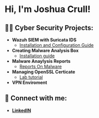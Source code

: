 <h1>Hi, I'm Joshua Crull! <br/><Cyber Security Analyst</a> </h1>

<h2>👨‍💻 Cyber Security Projects:</h2>

- <b>Wazuh SIEM with Suricata IDS</b>
  - [Installation and Configuration Guide](https://github.com/joshuacrull/Wazuh_SIEM)
- <b>Creating Malware Analysis Box</b>
  - [Installation guide](https://github.com/joshuacrull/MalwareAnalysisLab)
- <b>Malware Anaylysis Reports</b>
  - [Reports On Malware](https://github.com/joshuacrull/Malware-Analysis-Reports)
- <b>Managing OpenSSL Certicate</b>
  - [Lab tutorial](https://github.com/joshuacrull/Managing-Certificates-with-OpenSSL/blob/main/README.md)
- <b>VPN Enviroment<b>

<h2> 🤳 Connect with me:</h2>

  - [LinkedIN](https://linkedin.com/in/joshcrull)



